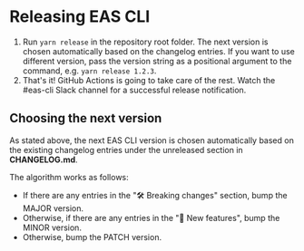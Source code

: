 # Releasing EAS CLI

1. Run `yarn release` in the repository root folder. The next version is chosen automatically based on the changelog entries. If you want to use different version, pass the version string as a positional argument to the command, e.g. `yarn release 1.2.3`.
2. That's it! GitHub Actions is going to take care of the rest. Watch the #eas-cli Slack channel for a successful release notification.

## Choosing the next version

As stated above, the next EAS CLI version is chosen automatically based on the existing changelog entries under the unreleased section in **CHANGELOG.md**.

The algorithm works as follows:

- If there are any entries in the "🛠 Breaking changes" section, bump the MAJOR version.
- Otherwise, if there are any entries in the "🎉 New features", bump the MINOR version.
- Otherwise, bump the PATCH version.
